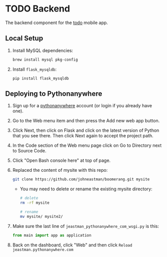 # TODO Backend
The backend component for the [todo](https://github.com/johneastman/todo) mobile app.

## Local Setup
1. Install MySQL dependencies:
   ```bash
   brew install mysql pkg-config
   ```
2. Install `flask_mysqldb`:
   ```
   pip install flask_mysqldb
   ```

## Deploying to Pythonanywhere

1. Sign up for a [pythonanywhere](https://www.pythonanywhere.com) account (or login if you already have one).
1. Go to the Web menu item and then press the Add new web app button.
1. Click Next, then click on Flask and click on the latest version of Python that you see there. Then click Next again to accept the project path.
1. In the Code section of the Web menu page click on Go to Directory next to Source Code.
1. Click "Open Bash console here" at top of page.
1. Replaced the content of mysite with this repo:

    ```bash
    git clone https://github.com/johneastman/boomerang.git mysite
    ```

    - You may need to delete or rename the existing mysite directory:

        ```bash
        # delete
        rm -rf mysite

        # rename
        mv mysite/ mysite2/
        ```

1. Make sure the last line of `jeastman_pythonanywhere_com_wsgi.py` is this:
    ```python
    from main import app as application
    ```
1. Back on the dashboard, click "Web" and then click `Reload jeastman.pythonanywhere.com`
